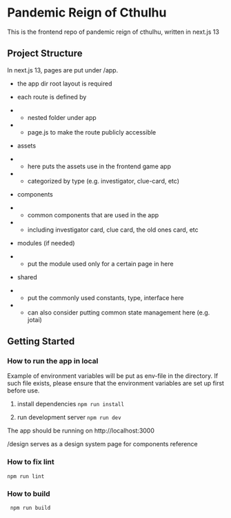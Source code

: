 # Pandemic Reign of Cthulhu

This is the frontend repo of pandemic reign of cthulhu,
written in next.js 13

## Project Structure
In next.js 13, pages are put under /app.
- the app dir root layout is required
- each route is defined by
- - nested folder under app
- - page.js to make the route publicly accessible

- assets
- - here puts the assets use in the frontend game app
- - categorized by type (e.g. investigator, clue-card, etc)

- components
- - common components that are used in the app
- - including investigator card, clue card, the old ones card, etc

- modules (if needed)
- - put the module used only for a certain page in here

- shared
- - put the commonly used constants, type, interface here
- - can also consider putting common state management here (e.g. jotai)

## Getting Started

### How to run the app in local
Example of environment variables will be put as env-file in the directory.
If such file exists, please ensure that the environment variables are set up first before use.

1. install dependencies
```npm run install```

2. run development server
```npm run dev```

The app should be running on http://localhost:3000

/design serves as a design system page for components reference


### How to fix lint
``` npm run lint ```

### How to build
``` npm run build```
